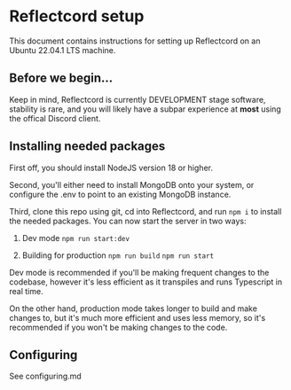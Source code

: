# Reflectcord setup

This document contains instructions for setting up Reflectcord on an Ubuntu 22.04.1 LTS machine.

## Before we begin...

Keep in mind, Reflectcord is currently DEVELOPMENT stage software, stability is rare, and you will likely have a subpar experience at **most** using the offical Discord client.

## Installing needed packages
First off, you should install NodeJS version 18 or higher.

Second, you'll either need to install MongoDB onto your system, or configure the .env to point to an existing MongoDB instance.

Third, clone this repo using git, cd into Reflectcord, and run `npm i` to install the needed packages. You can now start the server in two ways:

1. Dev mode
`npm run start:dev`

2. Building for production
`npm run build`
`npm run start`

Dev mode is recommended if you'll be making frequent changes to the codebase, however it's less efficient as it transpiles and runs Typescript in real time.

On the other hand, production mode takes longer to build and make changes to, but it's much more efficient and uses less memory, so it's recommended if you won't be making changes to the code.

## Configuring

See configuring.md
